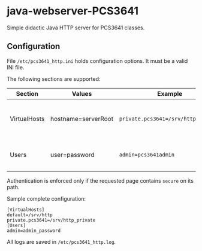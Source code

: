 # java-webserver-PCS3641
Simple didactic Java HTTP server for PCS3641 classes.

## Configuration
File `/etc/pcs3641_http.ini` holds configuration options. It must be a valid INI file.

The following sections are supported:

| Section       | Values              | Example                             | Notes
| ------------- |---------------------|-------------------------------------|---------------------------------------------------------------
| VirtualHosts  | hostname=serverRoot | `private.pcs3641=/srv/http_private` | Value `default` is reserved and is used if no other names match.
| Users         | user=password       | `admin=pcs3641admin`                | Used with BASIC authentication scheme.

Authentication is enforced only if the requested page contains `secure` on its path.

Sample complete configuration:

```
[VirtualHosts]
default=/srv/http
private.pcs3641=/srv/http_private
[Users]
admin=admin_password
```

All logs are saved in `/etc/pcs3641_http.log`.